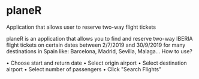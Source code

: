 # planeR
Application that allows user to reserve two-way flight tickets

planeR is an application that allows you to find and reserve two-way IBERIA flight tickets
on certain dates between 2/7/2019 and 30/9/2019 for many destinations in Spain like: Barcelona, Madrid,
Sevilla, Malaga... How to use?

• Choose start and return date
• Select origin airport
• Select destination airport
• Select number of passengers
• Click "Search Flights"
